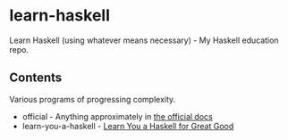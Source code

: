# learn-haskell

Learn Haskell (using whatever means necessary) - My Haskell education repo.

## Contents

Various programs of progressing complexity.

* official - Anything approximately in [the official docs](https://www.haskell.org/)
* learn-you-a-haskell - [Learn You a Haskell for Great Good](http://learnyouahaskell.com/)

